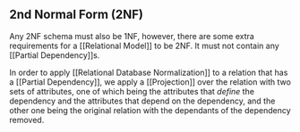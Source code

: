 ## 2nd Normal Form (2NF)
Any 2NF schema must also be 1NF, however, there are some extra requirements for a [[Relational Model]] to be 2NF. It must not contain any [[Partial Dependency]]s.

In order to apply [[Relational Database Normalization]] to a relation that has a [[Partial Dependency]], we apply a [[Projection]] over the relation with two sets of attributes, one of which being the attributes that *define* the dependency and the attributes that depend on the dependency, and the other one being the original relation with the dependants of the dependency removed.